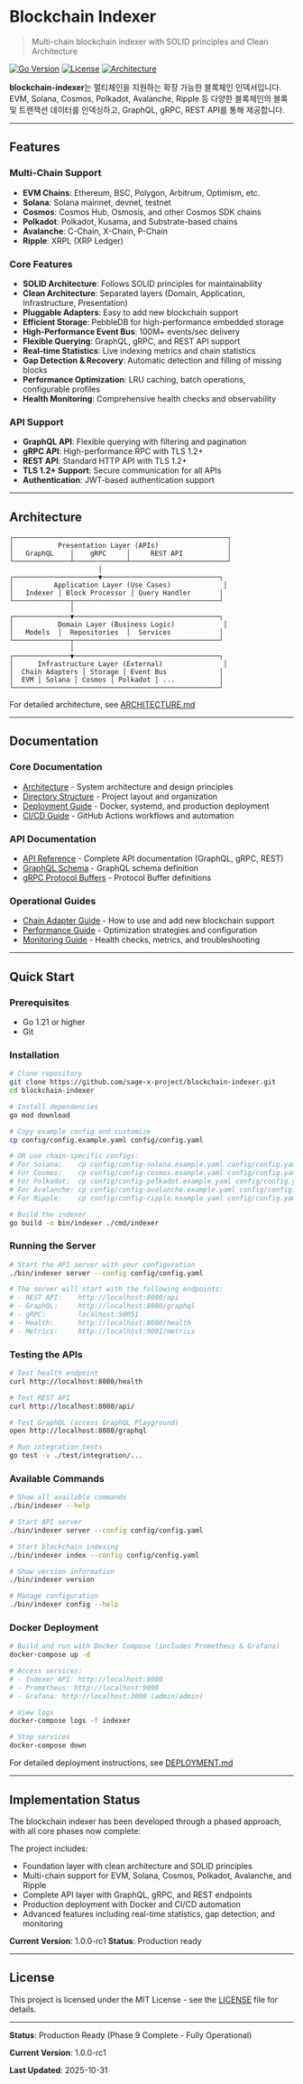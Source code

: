 # Blockchain Indexer

> Multi-chain blockchain indexer with SOLID principles and Clean Architecture

[![Go Version](https://img.shields.io/badge/Go-1.21+-00ADD8?style=flat&logo=go)](https://golang.org)
[![License](https://img.shields.io/badge/License-MIT-blue.svg)](LICENSE)
[![Architecture](https://img.shields.io/badge/Architecture-Clean-success)](docs/ARCHITECTURE.md)

**blockchain-indexer**는 멀티체인을 지원하는 확장 가능한 블록체인 인덱서입니다. EVM, Solana, Cosmos, Polkadot, Avalanche, Ripple 등 다양한 블록체인의 블록 및 트랜잭션 데이터를 인덱싱하고, GraphQL, gRPC, REST API를 통해 제공합니다.

---

## Features

### Multi-Chain Support
- **EVM Chains**: Ethereum, BSC, Polygon, Arbitrum, Optimism, etc.
- **Solana**: Solana mainnet, devnet, testnet
- **Cosmos**: Cosmos Hub, Osmosis, and other Cosmos SDK chains
- **Polkadot**: Polkadot, Kusama, and Substrate-based chains
- **Avalanche**: C-Chain, X-Chain, P-Chain
- **Ripple**: XRPL (XRP Ledger)

### Core Features
- **SOLID Architecture**: Follows SOLID principles for maintainability
- **Clean Architecture**: Separated layers (Domain, Application, Infrastructure, Presentation)
- **Pluggable Adapters**: Easy to add new blockchain support
- **Efficient Storage**: PebbleDB for high-performance embedded storage
- **High-Performance Event Bus**: 100M+ events/sec delivery
- **Flexible Querying**: GraphQL, gRPC, and REST API support
- **Real-time Statistics**: Live indexing metrics and chain statistics
- **Gap Detection & Recovery**: Automatic detection and filling of missing blocks
- **Performance Optimization**: LRU caching, batch operations, configurable profiles
- **Health Monitoring**: Comprehensive health checks and observability

### API Support
- **GraphQL API**: Flexible querying with filtering and pagination
- **gRPC API**: High-performance RPC with TLS 1.2+
- **REST API**: Standard HTTP API with TLS 1.2+
- **TLS 1.2+ Support**: Secure communication for all APIs
- **Authentication**: JWT-based authentication support

---

## Architecture

```
┌─────────────────────────────────────────────────────┐
│           Presentation Layer (APIs)                 │
│   GraphQL    │    gRPC     │     REST API           │
└──────────────┴─────────────┴────────────────────────┘
                      │
┌─────────────────────▼─────────────────────────────┐
│          Application Layer (Use Cases)             │
│   Indexer │ Block Processor │ Query Handler       │
└──────────────┬────────────────────────────────────┘
               │
┌──────────────▼────────────────────────────────────┐
│           Domain Layer (Business Logic)            │
│   Models  │  Repositories  │  Services            │
└──────────────┬────────────────────────────────────┘
               │
┌──────────────▼────────────────────────────────────┐
│      Infrastructure Layer (External)               │
│  Chain Adapters │ Storage │ Event Bus             │
│  EVM │ Solana │ Cosmos │ Polkadot │ ...           │
└───────────────────────────────────────────────────┘
```

For detailed architecture, see [ARCHITECTURE.md](docs/ARCHITECTURE.md)

---

## Documentation

### Core Documentation
- [Architecture](docs/ARCHITECTURE.md) - System architecture and design principles
- [Directory Structure](docs/DIRECTORY_STRUCTURE.md) - Project layout and organization
- [Deployment Guide](docs/DEPLOYMENT.md) - Docker, systemd, and production deployment
- [CI/CD Guide](docs/CI_CD.md) - GitHub Actions workflows and automation

### API Documentation
- [API Reference](docs/API_REFERENCE.md) - Complete API documentation (GraphQL, gRPC, REST)
- [GraphQL Schema](pkg/presentation/graphql/schema/schema.graphql) - GraphQL schema definition
- [gRPC Protocol Buffers](api/proto/indexer/v1/indexer.proto) - Protocol Buffer definitions

### Operational Guides
- [Chain Adapter Guide](docs/CHAIN_ADAPTER_GUIDE.md) - How to use and add new blockchain support
- [Performance Guide](docs/PERFORMANCE.md) - Optimization strategies and configuration
- [Monitoring Guide](docs/MONITORING.md) - Health checks, metrics, and troubleshooting

---

## Quick Start

### Prerequisites
- Go 1.21 or higher
- Git

### Installation

```bash
# Clone repository
git clone https://github.com/sage-x-project/blockchain-indexer.git
cd blockchain-indexer

# Install dependencies
go mod download

# Copy example config and customize
cp config/config.example.yaml config/config.yaml

# OR use chain-specific configs:
# For Solana:    cp config/config-solana.example.yaml config/config.yaml
# For Cosmos:    cp config/config-cosmos.example.yaml config/config.yaml
# For Polkadot:  cp config/config-polkadot.example.yaml config/config.yaml
# For Avalanche: cp config/config-avalanche.example.yaml config/config.yaml
# For Ripple:    cp config/config-ripple.example.yaml config/config.yaml

# Build the indexer
go build -o bin/indexer ./cmd/indexer
```

### Running the Server

```bash
# Start the API server with your configuration
./bin/indexer server --config config/config.yaml

# The server will start with the following endpoints:
# - REST API:    http://localhost:8080/api
# - GraphQL:     http://localhost:8080/graphql
# - gRPC:        localhost:50051
# - Health:      http://localhost:8080/health
# - Metrics:     http://localhost:9091/metrics
```

### Testing the APIs

```bash
# Test health endpoint
curl http://localhost:8080/health

# Test REST API
curl http://localhost:8080/api/

# Test GraphQL (access GraphQL Playground)
open http://localhost:8080/graphql

# Run integration tests
go test -v ./test/integration/...
```

### Available Commands

```bash
# Show all available commands
./bin/indexer --help

# Start API server
./bin/indexer server --config config/config.yaml

# Start blockchain indexing
./bin/indexer index --config config/config.yaml

# Show version information
./bin/indexer version

# Manage configuration
./bin/indexer config --help
```

### Docker Deployment

```bash
# Build and run with Docker Compose (includes Prometheus & Grafana)
docker-compose up -d

# Access services:
# - Indexer API: http://localhost:8080
# - Prometheus: http://localhost:9090
# - Grafana: http://localhost:3000 (admin/admin)

# View logs
docker-compose logs -f indexer

# Stop services
docker-compose down
```

For detailed deployment instructions, see [DEPLOYMENT.md](docs/DEPLOYMENT.md)

---

## Implementation Status

The blockchain indexer has been developed through a phased approach, with all core phases now complete:

The project includes:
- Foundation layer with clean architecture and SOLID principles
- Multi-chain support for EVM, Solana, Cosmos, Polkadot, Avalanche, and Ripple
- Complete API layer with GraphQL, gRPC, and REST endpoints
- Production deployment with Docker and CI/CD automation
- Advanced features including real-time statistics, gap detection, and monitoring

**Current Version**: 1.0.0-rc1
**Status**: Production ready

---

## License

This project is licensed under the MIT License - see the [LICENSE](LICENSE) file for details.

---

**Status**: Production Ready (Phase 9 Complete - Fully Operational)

**Current Version**: 1.0.0-rc1

**Last Updated**: 2025-10-31